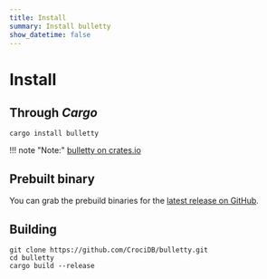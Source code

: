 ```yaml
---
title: Install
summary: Install bulletty
show_datetime: false
---
```


# Install

## Through _Cargo_

```shell
cargo install bulletty
```
!!! note "Note:"
    [bulletty on crates.io](https://crates.io/crates/bulletty)

## Prebuilt binary

You can grab the prebuild binaries for the [latest release on GitHub](https://github.com/CrociDB/bulletty/releases).

## Building

```shell
git clone https://github.com/CrociDB/bulletty.git
cd bulletty
cargo build --release
```
